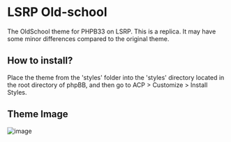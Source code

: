 # LSRP Old-school

The OldSchool theme for PHPB33 on LSRP. This is a replica. It may have some minor differences compared to the original theme.

## How to install?

Place the theme from the 'styles' folder into the 'styles' directory located in the root directory of phpBB, and then go to ACP > Customize > Install Styles.

## Theme Image

![image](https://github.com/ulasbayraktar/lsrp-oldschool/assets/73671806/a1cd8dbd-368d-4c45-8fe7-2996db7c609b)

